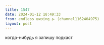 ```yaml
---
title: 1547
date: 2024-01-12 18:49:33
from: endless шизing ⍼ (channel1162404975)
layout: post
---
```


когда-нибудь я запишу подкаст
